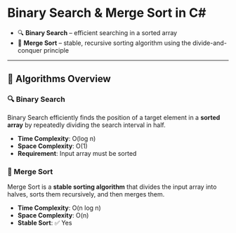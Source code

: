 ﻿# Binary Search & Merge Sort in C#

- 🔍 **Binary Search** – efficient searching in a sorted array
- 🧩 **Merge Sort** – stable, recursive sorting algorithm using the divide-and-conquer principle

---

## 📌 Algorithms Overview

### 🔍 Binary Search

Binary Search efficiently finds the position of a target element in a **sorted array** by repeatedly dividing the search interval in half.

- **Time Complexity**: O(log n)
- **Space Complexity**: O(1)
- **Requirement**: Input array must be sorted

### 🧩 Merge Sort

Merge Sort is a **stable sorting algorithm** that divides the input array into halves, sorts them recursively, and then merges them.

- **Time Complexity**: O(n log n)
- **Space Complexity**: O(n)
- **Stable Sort**: ✅ Yes
